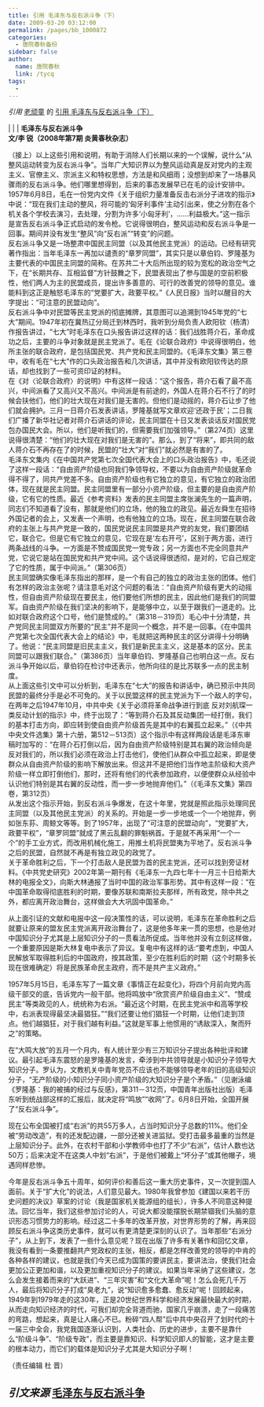 ```yaml
---
title: 引用 毛泽东与反右派斗争（下）
date: 2009-03-20 03:12:00
permalink: /pages/bb_1000872
categories: 
  - 唐院春秋备份
sidebar: false
author: 
  name: 唐院春秋
  link: /tycq
tags: 
  - 
---
```


_引用_ [老顽童](http://epei1008.blog.163.com/) 的 [引用
毛泽东与反右派斗争（下）](http://epei1008.blog.163.com/blog/static/23524860200921903717795)

|  |  |  **毛泽东与反右派斗争  
文/李 锐（2008年第7期 炎黄春秋杂志）**  
  
（接上）以上这些引用和说明，有助于消除人们长期以来的一个误解，说什么“从整风运动转变为反右派斗争”。当年广大知识界以为整风运动真是反对党内的主观主义、官僚主义、宗派主义和特权思想，方法是和风细雨；没想到却来了一场暴风骤雨的反右派斗争。他们哪里想得到，后来的事态发展早已在毛的设计安排中。1957年6月8日，毛在一份党内文件《关于组织力量准备反击右派分子进攻的指示》中说：“现在我们主动的整风，将可能的‘匈牙利事件’主动引出来，使之分割在各个机关各个学校去演习，去处理，分割为许多‘小匈牙利’，……利益极大。”这一指示是宣告反右派斗争正式启动的发令枪。它说得很明白，整风运动和反右派斗争是一回事。期间并没有发生“整风”向“反右派”“转变”的问题。  
反右派斗争又是一场整肃中国民主同盟（以及其他民主党派）的运动。已经有研究著作指出：当年毛泽东一再加以谴责的“章罗同盟”，其实只是以章伯钧、罗隆基为主要代表的中国民主同盟的简称。在苏共二十大后所出现的较为宽松的政治空气之下，在“长期共存、互相监督”方针鼓舞之下，民盟表现出了参与国是的空前积极性，他们两人为主的民盟成员，提出许多善意的、可行的改善党的领导的意见。谁能料到这正是触怒毛泽东的“党要扩大，政要平权。”《人民日报》当时以醒目的大字提出：“可注意的民盟动向”。  
反右派斗争中对民盟等民主党派的彻底摊牌，其意图可以追溯到1945年党的“七大”期间。1947年初在冀热辽分局迁到林西时，我听到分局负责人欧阳钦（杨清）作报告讲过，“七大”时毛泽东在口头报告讲过这样的话：我们战胜蒋介石，革命成功之后，主要的斗争对象就是民主党派了。毛在《论联合政府》中说得很明白，他所主张的联合政府，是包括国民党、共产党和民主同盟的。《毛泽东文集》第三卷中，收有毛在“七大”作的口头政治报告和几次讲话，其中并没有欧阳钦传达的原话，却也找到了一些可资印证的材料。  
在《对〈论联合政府〉的说明》中有这样一段话：“这个报告，蒋介石看了最不高兴，中间派看了又高兴又不高兴。中间派是有前途的，外国人在蒋介石不行了的时候会扶他们，他们的壮大现在对我们是无害的。但他们是动摇的，蒋介石让步了他们就会拥护。三月一日蒋介石发表讲话，罗隆基就写文章欢迎‘还政于民’；二日我们广播了新华社记者对蒋介石讲话的评论，民主同盟在十日又发表谈话反对国民党包办国民大会。所以，他们是听我们的，但需要我们加强领导。”（第274页）这里说得很清楚：“他们的壮大现在对我们是无害的”。那么，到了“将来”，即共同的敌人蒋介石不再存在了的时候，民盟的“壮大”对“我们”就必然是有害的了。  
毛泽东文集内《在中国共产党第七次全国代表大会上的口头政治报告》中，毛还说了这样一段话：“自由资产阶级也同我们争领导权，不要以为自由资产阶级就革命得不得了，同共产党差不多。自由资产阶级也有它独立的意见，有它独立的政治团体，现在就是民主同盟。民主同盟里有一部分小资产阶级，但主要的是自由资产阶级，它有它的性质。最近《参考资料》发表的民主同盟主席张澜先生的一篇声明，同志们不知道看了没有，那就是他们的立场，他的独立的政见。最近左舜生在招待外国记者的会上，又发表一个声明，也有他独立的立场。现在，民主同盟在联合政府的主张上与共产党是一致的，国民党说民主同盟是共产党的友党，我们要团结它，联合它。但是它有它独立的意见，它现在是‘左右开弓’，区别于两方面，进行两条战线的斗争。一方面是不赞成国民党一党专政；另一方面也不完全同意共产党，它说它是站在国民党和共产党中间。这个话说得很透彻，是对的，它自己规定了它的性质，属于中间派。”（第306页）  
民主同盟确实像毛泽东指出的那样，是一个有自己的独立的政治主张的团体。他们有怎样的政治主张呢？请注意毛对这个问题的看法：“自由资产阶级有更大的动摇性，但自由资产阶级现在要民主，他们要他们所想的民主，因此他们是我们的同盟军。自由资产阶级在我们坚决的影响下，是能够中立，以至于跟我们一道走的。比如对联合政府这个口号，他们是赞成的。”（第318－319页）毛心中十分清楚，共产党同民主同盟双方所要的“民主”并不是同一个概念，并不是一回事。《在中国共产党第七次全国代表大会上的结论》中，毛就把这两种民主的区分讲得十分明确了。他说：“民主同盟是旧民主主义，我们是新民主主义，这是基本的区分。民主同盟可以跟我们联合。”（第386页）当年章伯钧、罗隆基自己也明白这一点。反右派斗争开始以后，章伯钧在检讨中还表示，他所向往的是比苏联多一点的民主制度。  
从上面这些引文中可以分析到，毛泽东在“七大”的报告和讲话中，确已预示中共同民盟的最终分手是必不可免的。关于以民盟这样的民主党派为下一个敌人的字句，在两年之后1947年10月，中共中央《关于必须将革命战争进行到底
反对刘航琛一类反动计划的指示》中，终于出现了：“等到蒋介石及其反动集团一经打倒，我们的基本打击方向，即应转到使自由资产阶级首先是其中的右翼孤立起来。”（《中共中央文件选集》第十六册，第512－513页）这个指示中有这样两段话是毛泽东审稿时加写的：“在蒋介石打倒以后，因为自由资产阶级特别是其右翼的政治倾向是反对我们的，所以我们必须在政治上打击他们，使他们从群众中孤立起来，即是使群众从自由资产阶级的影响下解放出来。但这并不是把他们当作地主阶级和大资产阶级一样立即打倒他们，那时，还将有他们的代表参加政府，以便使群众从经验中认识他们特别是其右翼的反动性，而一步一步地抛弃他们。”（《毛泽东文集》第四卷，第312页）  
从发出这个指示开始，到反右派斗争爆发，在这十年里，党就是照此指示处理同民主同盟（以及其他民主党派）的关系的。开始是一步一步地或一个一个地抛弃，例如张东荪、周鲸文等等。到了1957年，出现了“可注意的民盟动向”，“党要扩大，政要平权”，“章罗同盟”就成了黑云乱翻的罪魁祸首。于是就不再采用“一个一个”的手工业方式，而改用机械化施工，用推土机将民盟夷为平地了。反右派斗争之后的民盟，自然就不再是有独立政见的政党了。  
关于革命胜利之后，下一个打击敌人是民盟为首的民主党派，还可以找到旁证材料。《中共党史研究》2002年第一期刊有《毛泽东一九四七年十一月三十日给斯大林的电报全文》，向斯大林通报了当时中国的政治军事形势。其中有这样一段：“在中国革命取得彻底胜利的时期，要像苏联和南斯拉夫那样，所有政党，除中共之外，都应离开政治舞台，这样做会大大巩固中国革命。”

从上面引证的文献和电报中这一段决策性的话，可以说明，毛泽东在革命胜利之后就要让原来的盟友民主党派离开政治舞台了，这是他多年来一贯的思想，也是他对中国知识分子尤其是上层知识分子的一贯看法所促成。当年他并没有立刻这样做，一个重要原因是斯大林复电中表示了异议。复电中有这样的话:“要考虑到，中国人民解放军取得胜利后的中国政府，按其政策，至少在胜利后的时期（这个时期多长现在很难确定）将是民族革命民主政府，而不是共产主义政府。”

1957年5月15日，毛泽东写了一篇文章《事情正在起变化》，将四个月前向党内高级干部交的底，告诉党内一般干部。他将鸣放中“欣赏资产阶级自由主义”、“赞成民主”等类政见的人，统统称为右派。“最近这个时期，在民主党派中和高等学校中，右派表现得最坚决最猖狂。”“我们还要让他们猖狂一个时期，让他们走到顶点。他们越猖狂，对于我们越有利益。”这就是军事上他惯用的“诱敌深入，聚而歼之”的策略。

在“大鸣大放”的五月一个月内，有人统计至少有三万知识分子提出各种批评和建议。最引起毛泽东震怒的是罗隆基的发言，牵涉到中共领导就是小知识分子领导大知识分子。罗认为，文教机关中青年党员不应该也不能够领导老年的旧的高级知识分子，“无产阶级的小知识分子同小资产阶级的大知识分子是个矛盾。”（见谢泳编《罗隆基：我的被捕的经过与反感》，第311－312页，中国青年出版社出版）毛泽东听到统战部这样的汇报后，就决定将“鸣放”“收网”了。6月8日开始，全国开展了“反右派斗争”。

现在公布全国被打成“右派”的共55万多人，占当时知识分子总数的11%。他们全被“劳动改造”，有的还发配边疆，一部分还被关进监狱。受打击最多最重的当然是上层知识分子。此外，在农村干部和小学教师中也打了不少“右派”，估计人数也达50万；后来决定不在这类人中划“右派”，于是他们被戴上“坏分子”或其他帽子，境遇同样悲惨。

今年是反右派斗争五十周年，如何评价和善后这一重大历史事件，又一次提到国人面前。关于“扩大化”的说法，人们意见最大。1980年我曾参加《建国以来若干历史问题的决议》草案的讨论（我是国家机关能源组的组长），许多人不同意这种提法。回忆当年，我们这些参加讨论的人，可说大都没能摆脱长期禁锢我们头脑的意识形态习惯势力的影响。经过这二十多年的改革开放，对世界形势的了解，再来回顾反右派斗争这类历史事件，就可以有更清楚更深刻的认识了。当年那些“右派分子”，从上到下，发表了一些什么意见呢？现在出版了许多有关著作和回忆文章，我没有看到一条要推翻共产党政权的主张，相反，都是怎样改善党的领导的中肯的各种各样的建议，也就是我们今天已成为国策的要讲民主，要讲法治，使我们社会更加公正更加和谐，以及更加重视知识分子的建议。如果当年采纳了这些建议，怎么会发生接着而来的“大跃进”、“三年灾害”和“文化大革命”呢！怎么会死几千万人，最后将知识分子打成“臭老九”，说“知识愈多愈蠢、愈反动”呢！回顾起来，1949年到1979年走的这30年，正是20世纪世界科学和经济发展最快最大的时期，从而走向知识经济的时代，可我们却完全背道而驰，国家几乎崩溃，走了一段痛苦的弯路，想起来，真是让人痛心不已。粉碎“四人帮”后中共中央召开了划时代的十一届三中全会，我党我国逐渐认识到，人类社会、历史的进步，主要不是靠什么“阶级斗争”、“阶级专政”，而主要是靠知识、科学知识即人的智能，这才是主要的根本动力，而它们的载体是知识分子尤其是大知识分子啊！

（责任编辑 杜 晋）

  
_引文来源_ [毛泽东与反右派斗争](http://www.yhcqw.com/html/wsl/2008/79/F9FD_2.html)  
---